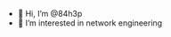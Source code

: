 - 👋 Hi, I’m @84h3p
- 👀 I’m interested in network engineering

<!---
84h3p/84h3p is a ✨ special ✨ repository because its `README.md` (this file) appears on your GitHub profile.
You can click the Preview link to take a look at your changes.
--->
